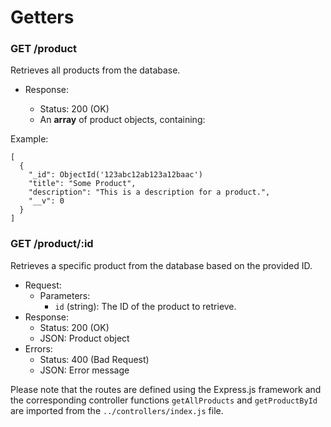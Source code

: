 # Getters

### GET /product

Retrieves all products from the database.

- Response:

  - Status: 200 (OK)
  - An **array** of product objects, containing:
    <br>

Example:

```
[
  {
    "_id": ObjectId('123abc12ab123a12baac')
    "title": "Some Product",
    "description": "This is a description for a product.",
    "__v": 0
  }
]
```

### GET /product/:id

Retrieves a specific product from the database based on the provided ID.

- Request:
  - Parameters:
    - `id` (string): The ID of the product to retrieve.
- Response:
  - Status: 200 (OK)
  - JSON: Product object
- Errors:
  - Status: 400 (Bad Request)
  - JSON: Error message

Please note that the routes are defined using the Express.js framework and the corresponding controller functions `getAllProducts` and `getProductById` are imported from the `../controllers/index.js` file.
